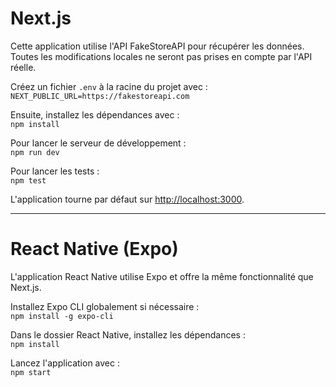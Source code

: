 # Next.js

Cette application utilise l'API FakeStoreAPI pour récupérer les données.  
Toutes les modifications locales ne seront pas prises en compte par l'API réelle.

Créez un fichier `.env` à la racine du projet avec :  
`NEXT_PUBLIC_URL=https://fakestoreapi.com`

Ensuite, installez les dépendances avec :  
`npm install`

Pour lancer le serveur de développement :  
`npm run dev`

Pour lancer les tests :  
`npm test`

L'application tourne par défaut sur [http://localhost:3000](http://localhost:3000).

---

# React Native (Expo)

L'application React Native utilise Expo et offre la même fonctionnalité que Next.js.

Installez Expo CLI globalement si nécessaire :  
`npm install -g expo-cli`

Dans le dossier React Native, installez les dépendances :  
`npm install`


Lancez l'application avec :  
`npm start`
 
